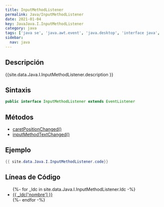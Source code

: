 ```yaml
---
title: InputMethodListener
permalink: Java/InputMethodListener
date: 2021-01-04
key: JavaJava.I.InputMethodListener
category: java
tags: ['java se', 'java.awt.event', 'java.desktop', 'interface java', 'Java 1.2']
sidebar: 
  nav: java
---
```


## Descripción
{{site.data.Java.I.InputMethodListener.description }}

## Sintaxis
~~~java
public interface InputMethodListener extends EventListener
~~~

## Métodos
* [caretPositionChanged()](/Java/InputMethodListener/caretPositionChanged)
* [inputMethodTextChanged()](/Java/InputMethodListener/inputMethodTextChanged)

## Ejemplo
~~~java
{{ site.data.Java.I.InputMethodListener.code}}
~~~

## Líneas de Código
<ul>
{%- for _ldc in site.data.Java.I.InputMethodListener.ldc -%}
   <li>
       <a href="{{_ldc['url'] }}">{{ _ldc['nombre'] }}</a>
   </li>
{%- endfor -%}
</ul>
